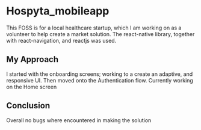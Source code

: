 # Hospyta_mobileapp

This FOSS is for a local healthcare startup, which I am working on as a volunteer to help create a market solution. The react-native library, together with react-navigation, and reactjs was used.

## My Approach
I started with the onboarding screens; working to a create an adaptive, and responsive UI. Then moved onto the Authentication flow. Currently working on the Home screen

## Conclusion
Overall no bugs where encountered in making the solution
